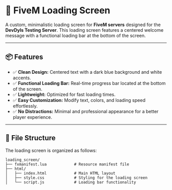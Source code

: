 # 🚀 FiveM Loading Screen

A custom, minimalistic loading screen for **FiveM servers** designed for the **DevDyls Testing Server**. This loading screen features a centered welcome message with a functional loading bar at the bottom of the screen.

---

## 📦 Features
- ✅ **Clean Design:** Centered text with a dark blue background and white accents.
- ✅ **Functional Loading Bar:** Real-time progress bar located at the bottom of the screen.
- ✅ **Lightweight:** Optimized for fast loading times.
- ✅ **Easy Customization:** Modify text, colors, and loading speed effortlessly.
- ✅ **No Distractions:** Minimal and professional appearance for a better player experience.

---

## 📁 File Structure
The loading screen is organized as follows:

```plaintext
loading_screen/
├── fxmanifest.lua            # Resource manifest file
├── html/
│   ├── index.html            # Main HTML layout
│   ├── style.css             # Styling for the loading screen
│   └── script.js             # Loading bar functionality
